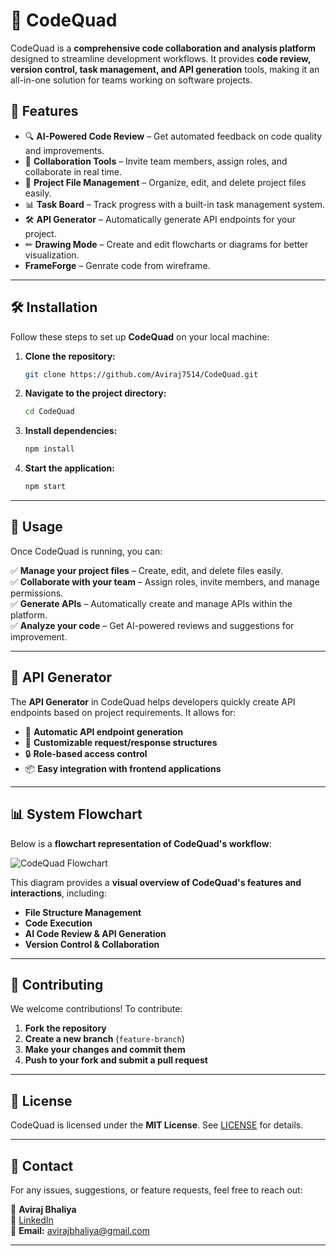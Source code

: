 

# 🚀 CodeQuad  

CodeQuad is a **comprehensive code collaboration and analysis platform** designed to streamline development workflows. It provides **code review, version control, task management, and API generation** tools, making it an all-in-one solution for teams working on software projects.  

## 🌟 Features  

- 🔍 **AI-Powered Code Review** – Get automated feedback on code quality and improvements.  
- 👥 **Collaboration Tools** – Invite team members, assign roles, and collaborate in real time.  
- 📁 **Project File Management** – Organize, edit, and delete project files easily.  
- 📊 **Task Board** – Track progress with a built-in task management system.  
- 🛠 **API Generator** – Automatically generate API endpoints for your project.  
- ✏ **Drawing Mode** – Create and edit flowcharts or diagrams for better visualization.
- **FrameForge** – Genrate code from wireframe.
  

---

## 🛠 Installation  

Follow these steps to set up **CodeQuad** on your local machine:  

1. **Clone the repository:**  
   ```sh
   git clone https://github.com/Aviraj7514/CodeQuad.git
   ```
2. **Navigate to the project directory:**  
   ```sh
   cd CodeQuad
   ```
3. **Install dependencies:**  
   ```sh
   npm install
   ```
4. **Start the application:**  
   ```sh
   npm start
   ```

---

## 🎯 Usage  

Once CodeQuad is running, you can:  

✅ **Manage your project files** – Create, edit, and delete files easily.  
✅ **Collaborate with your team** – Assign roles, invite members, and manage permissions.  
✅ **Generate APIs** – Automatically create and manage APIs within the platform.  
✅ **Analyze your code** – Get AI-powered reviews and suggestions for improvement.  

---

## 📝 API Generator  

The **API Generator** in CodeQuad helps developers quickly create API endpoints based on project requirements. It allows for:  

- 📌 **Automatic API endpoint generation**  
- 📜 **Customizable request/response structures**  
- 🔒 **Role-based access control**  
- 📦 **Easy integration with frontend applications**  

---

## 📊 System Flowchart  

Below is a **flowchart representation of CodeQuad's workflow**:  

![CodeQuad Flowchart](https://github.com/Aviraj0714/CodeQuad/blob/3ae30f73a6a4a3cfda3b7a6f85bf9d0bf491855e/client/public/diagram-export-3-4-2025-12_21_14-AM.png)  

This diagram provides a **visual overview of CodeQuad's features and interactions**, including:  
- **File Structure Management**  
- **Code Execution**  
- **AI Code Review & API Generation**  
- **Version Control & Collaboration**  

---

## 🤝 Contributing  

We welcome contributions! To contribute:  

1. **Fork the repository**  
2. **Create a new branch** (`feature-branch`)  
3. **Make your changes and commit them**  
4. **Push to your fork and submit a pull request**  

---

## 📜 License  

CodeQuad is licensed under the **MIT License**. See [LICENSE](LICENSE) for details.  

---

## 📧 Contact  

For any issues, suggestions, or feature requests, feel free to reach out:  

👤 **Aviraj Bhaliya**  
🔗 [LinkedIn](https://www.linkedin.com/in/aviraj-bhaliya-4483a7236)  
📧 **Email:** avirajbhaliya@gmail.com  

---
